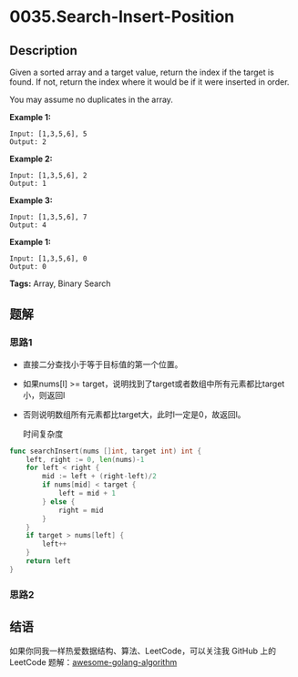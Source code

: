 # 0035.Search-Insert-Position

## Description

Given a sorted array and a target value, return the index if the target is found. If not, return the index where it would be if it were inserted in order.

You may assume no duplicates in the array.

**Example 1:**

```text
Input: [1,3,5,6], 5
Output: 2
```

**Example 2:**

```text
Input: [1,3,5,6], 2
Output: 1
```

**Example 3:**

```text
Input: [1,3,5,6], 7
Output: 4
```

**Example 1:**

```text
Input: [1,3,5,6], 0
Output: 0
```

**Tags:** Array, Binary Search

## 题解

### 思路1

* 直接二分查找小于等于目标值的第一个位置。
* 如果nums\[l\] &gt;= target，说明找到了target或者数组中所有元素都比target小，则返回l
* 否则说明数组所有元素都比target大，此时l一定是0，故返回l。

  时间复杂度

```go
func searchInsert(nums []int, target int) int {
    left, right := 0, len(nums)-1
    for left < right {
        mid := left + (right-left)/2
        if nums[mid] < target {
            left = mid + 1
        } else {
            right = mid
        }
    }
    if target > nums[left] {
        left++
    }
    return left
}
```

### 思路2

## 结语

如果你同我一样热爱数据结构、算法、LeetCode，可以关注我 GitHub 上的 LeetCode 题解：[awesome-golang-algorithm](https://github.com/Golang-Solutions/awesome-golang-algorithm)

